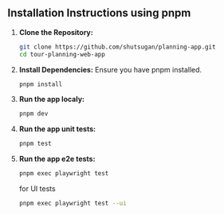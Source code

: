 ## Installation Instructions using pnpm

1. **Clone the Repository:**

   ```bash
   git clone https://github.com/shutsugan/planning-app.git
   cd tour-planning-web-app

   ```

2. **Install Dependencies:**
   Ensure you have pnpm installed.

   ```bash
   pnpm install

   ```

3. **Run the app localy:**

   ```bash
   pnpm dev
   ```

4. **Run the app unit tests:**

   ```bash
   pnpm test
   ```

5. **Run the app e2e tests:**

   ```bash
   pnpm exec playwright test
   ```

   for UI tests

   ```bash
   pnpm exec playwright test --ui
   ```
